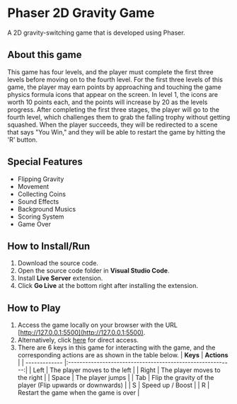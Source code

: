 # Phaser 2D Gravity Game
A 2D gravity-switching game that is developed using Phaser.

## About this game
This game has four levels, and the player must complete the first three levels before moving on to the 
fourth level. For the first three levels of this game, the player may earn points by approaching and 
touching the game physics formula icons that appear on the screen. In level 1, the icons are worth 10 
points each, and the points will increase by 20 as the levels progress. After completing the first three 
stages, the player will go to the fourth level, which challenges them to grab the falling trophy without 
getting squashed. When the player succeeds, they will be redirected to a scene that says "You Win," and 
they will be able to restart the game by hitting the 'R' button.

## Special Features
- Flipping Gravity
- Movement
- Collecting Coins
- Sound Effects
- Background Musics
- Scoring System
- Game Over

## How to Install/Run
1. Download the source code.
2. Open the source code folder in **Visual Studio Code**.
3. Install **Live Server** extension.
4. Click **Go Live** at the bottom right after installing the extension.

## How to Play
1. Access the game locally on your browser with the URL [http://127.0.0.1:5500](http://127.0.0.1:5500).
2. Alternatively, click [here](https://kaiyuanyky.github.io/phaser-gravity-game/) for direct access.
3. There are 6 keys in this game for interacting with the game, and the corresponding actions are as shown in the table below.
| **Keys**      | **Actions**                                                |
| ------------- |:----------------------------------------------------------:|
| Left          | The player moves to the left                               |
| Right         | The player moves to the right                              |
| Space         | The player jumps                                           |
| Tab           | Flip the gravity of the player (Flip upwards or downwards) |
| S             | Speed up / Boost                                           |
| R             | Restart the game when the game is over                     |